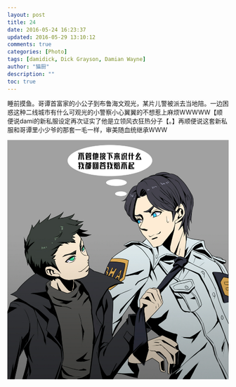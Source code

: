 ```yaml
---
layout: post
title: 24
date: 2016-05-24 16:23:37
updated: 2016-05-29 13:10:12
comments: true
categories: [Photo]
tags: [damidick, Dick Grayson, Damian Wayne]
author: "猫厨"
description: ""
toc: true
---
```


<p>睡前摸鱼。哥谭首富家的小公子到布鲁海文观光，某片儿警被派去当地陪。一边困惑这种二线城市有什么可观光的小警察小心翼翼的不想惹上麻烦WWWWW【顺便说dami的新私服设定再次证实了他是立领风衣狂热分子【。】再顺便说这套新私服和哥谭里小少爷的那套一毛一样，审美随血统继承WWW<br /></p>

![](https://raw.githubusercontent.com/alicewish/meowchain247/master/img_cVZNdzJtQk9JV2ZQVHlNTnlxcDNoenhTWUtUbkxXNGJFNVVNMGtvMXpSVTRPTHdad1lla0JnPT0.jpg)